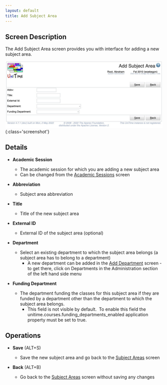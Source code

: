 ```yaml
---
layout: default
title: Add Subject Area
---
```



## Screen Description

The Add Subject Area screen provides you with interface for adding a new subject area.

![Add Subject Area](images/add-subject-area-1.png){:class='screenshot'}

## Details

* **Academic Session**
	* The academic session for which you are adding a new subject area
	* Can be changed from the [Academic Sessions](academic-sessions) screen

* **Abbreviation**
	* Subject area abbreviation

* **Title**
	* Title of the new subject area

* **External ID**
	* External ID of the subject area (optional)

* **Department**
	* Select an existing department to which the subject area belongs (a subject area has to belong to a department)
		* A new department can be added in the [Add Department](add-department) screen - to get there, click on Departments in the Administration section of the left hand side menu

* **Funding Department**
	* The department funding the classes for this subject area if they are funded by a department other than the department to which the subject area belongs.
		* This field is not visible by default.  To enable this field the unitime.courses.funding_departments_enabled application property must be set to true.

## Operations

* **Save** (ALT+S)
	* Save the new subject area and go back to the [Subject Areas](subject-areas) screen

* **Back** (ALT+B)
	* Go back to the [Subject Areas](subject-areas) screen without saving any changes


